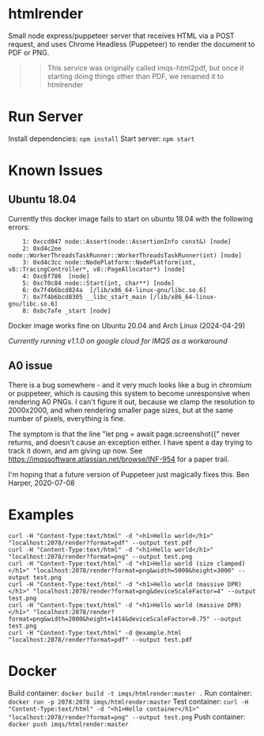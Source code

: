 # htmlrender
Small node express/puppeteer server that receives HTML via a POST request, and uses Chrome Headless (Puppeteer) to render the document to PDF or PNG.

>> This service was originally called imqs-html2pdf, but once it starting doing things other than PDF, we renamed it to htmlrender

# Run Server
Install dependencies: `npm install`
Start server: `npm start`

# Known Issues

## Ubuntu 18.04

Currently this docker image fails to start on ubuntu 18.04 with the following
errors:
```
	1: 0xccd047 node::Assert(node::AssertionInfo const&) [node]
	2: 0xd4c2ee node::WorkerThreadsTaskRunner::WorkerThreadsTaskRunner(int) [node]
	3: 0xd4c3cc node::NodePlatform::NodePlatform(int, v8::TracingController*, v8::PageAllocator*) [node]
	4: 0xc6f786  [node]
	5: 0xc70c84 node::Start(int, char**) [node]
	6: 0x7f4b6bcd824a  [/lib/x86_64-linux-gnu/libc.so.6]
	7: 0x7f4b6bcd8305 __libc_start_main [/lib/x86_64-linux-gnu/libc.so.6]
	8: 0xbc7afe _start [node]
```

Docker image works fine on Ubuntu 20.04 and Arch Linux (2024-04-29)

*Currently running v1.1.0 on google cloud for IMQS as a workaround*

## A0 issue
There is a bug somewhere - and it very much looks like a bug in chromium or puppeteer, which is causing this system
to become unresponsive when rendering A0 PNGs. I can't figure it out, because we clamp the resolution to 2000x2000,
and when rendering smaller page sizes, but at the same number of pixels, everything is fine.

The symptom is that the line "let png = await page.screenshot({" never returns, and doesn't cause an exception either.
I have spent a day trying to track it down, and am giving up now.
See https://imqssoftware.atlassian.net/browse/INF-954 for a paper trail.

I'm hoping that a future version of Puppeteer just magically fixes this.
Ben Harper, 2020-07-08

# Examples

    curl -H "Content-Type:text/html" -d "<h1>Hello world</h1>" "localhost:2078/render?format=pdf" --output test.pdf
    curl -H "Content-Type:text/html" -d "<h1>Hello world</h1>" "localhost:2078/render?format=png" --output test.png
    curl -H "Content-Type:text/html" -d "<h1>Hello world (size clamped)</h1>" "localhost:2078/render?format=png&width=5000&height=3000" --output test.png
    curl -H "Content-Type:text/html" -d "<h1>Hello world (massive DPR)</h1>" "localhost:2078/render?format=png&deviceScaleFactor=4" --output test.png
    curl -H "Content-Type:text/html" -d "<h1>Hello world (massive DPR)</h1>" "localhost:2078/render?format=png&width=2000&height=1414&deviceScaleFactor=0.75" --output test.png
    curl -H "Content-Type:text/html" -d @example.html "localhost:2078/render?format=pdf" --output test.pdf

# Docker

Build container: `docker build -t imqs/htmlrender:master .`
Run container: `docker run -p 2078:2078 imqs/htmlrender:master`
Test container: `curl -H "Content-Type:text/html" -d "<h1>Hello container</h1>" "localhost:2078/render?format=png" --output test.png`
Push container: `docker push imqs/htmlrender:master`
